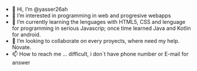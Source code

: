 - 👋 Hi, I’m @yasser26ah
- 👀 I’m interested in programming in web and progresive webapps
- 🌱 I’m currently learning the lenguages with HTML5, CSS and lenguage for programming in serious Javascrip; once time learned Java and Kotlin for android.
- 💞️ I’m looking to collaborate on every proyects, where need my help. Novate.
- 📫 How to reach me ... difficult, i don´t have phone number or E-mail for answer

<!---
yasser26ah/yasser26ah is a ✨ special ✨ repository because its `README.md` (this file) appears on your GitHub profile.
You can click the Preview link to take a look at your changes.
--->
